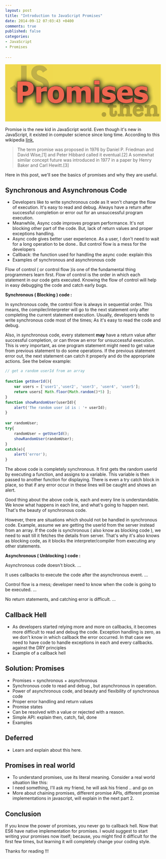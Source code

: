 ```yaml
---
layout: post
title: "Introduction to JavaScript Promises"
date: 2014-09-12 07:03:43 +0400
comments: true
published: false
categories: 
- JavaScript
- Promises

---
```

![](/images/promises.jpg)

Promise is the new kid in JavaScript world. Even though it's new in JavaScript, it existed in computer science since long time. According to this wikipedia [link](http://en.wikipedia.org/wiki/Futures_and_promises), 

>The term promise was proposed in 1976 by Daniel P. Friedman and David Wise,[1] and Peter Hibbard called it eventual.[2] A somewhat similar concept future was introduced in 1977 in a paper by Henry Baker and Carl Hewitt.[3]

Here in this post, we'll see the basics of promises and why they are useful.


## Synchronous and Asynchronous Code

- Developers like to write synchronous code as It won't change the flow of execution. It's easy to read and debug. Always have a return after successful completion or error out for an unsuccessful program execution.
- Meanwhile, Async code improves program performance. It's not blocking other part of the code. But, lack of return values and proper exceptions handling.
- Async code gives better user experience. As a user, I don't need to wait for a long operation to be done.. But control flow is a mess for the developers
- Callback: the function used for handling the async code: explain this
- Examples of synchronous and asynchronous code

Flow of control ( or control flow )is one of the fundamental thing programmers learn first. Flow of control is the order in which each statement in our code gets executed. Knowing the flow of control will help in easy debugging the code and catch early bugs. 

**Synchronous ( Blocking ) code :**

In synchronous code, the control flow is always in sequential order. This means, the compiler/interpreter will go to the next statement only after completing the current statement execution. Usually, developers tends to write synchronous code most of the times; As it's easy to read the code and debug. 

Also, in synchronous code, every statement **may** have a return value after successful completion, or can throw an error for unsuccessful execution. This is very important, as one program statement might need to get value from previous statement to do some operations. If the previous statement error out, the next statement can catch it properly and do the appropriate actions. See the below example:

```javascript
// get a random userId from an array

function getUserId(){
	var users = ['user1','user2', 'user3', 'user4', 'user5'];
	return users[ Math.floor(Math.random()*5) ];
}
function showRandomUser(userId){
	alert('The random user id is : '+ userId);
}

var randomUser;
try{
    randomUser = getUserId();
    showRandomUser(randomUser);	
}
catch(e){
	alert('error');
}

```
The above code is completely synchronous. It first gets the random userId by executing a function, and assigns to a variable. This variable is then passed to another function for displaying. There is even a try catch block in place, so that if any error occur in these lines will be caught and shows an alert. 

Good thing about the above code is, each and every line is understandable. We know what happens in each line, and what's going to happen next. That's the beauty of synchronous code. 

However, there are situations which should not be handled in synchronous code. Example, assume we are getting the userId from the server instead from an array. If the code is synchronous ( also know as blocking code ), we need to wait till it fetches the details from server. That's why it's also knows as blocking code, as it blocks the interpreter/compiler from executing any other statements.

**Asynchronous ( Unblocking ) code :**

Asynchronous code doesn't block. ...

It uses callbacks to execute the code after the asynchronous event. ...

Control flow is a mess; developer need to know when the code is going to be executed. ...

No return statements, and catching error is difficult. ...

## Callback Hell

- As developers started relying more and more on callbacks, it becomes more difficult to read and debug the code. Exception handling is zero, as we don't know in which callback the error occurred. In that case we need to have code to handle exceptions in each and every callbacks. against the DRY principles
- Example of a callback hell

## Solution: Promises

- Promises = synchronous +  asynchronous
- Synchronous code to read and debug , but asynchronous in operation.
- Power of asynchronous code, and beauty and flexibility of synchronous code
- Proper error handling and return values
- Promise states
- Can be resolved with a value or rejected with a reason.
- Simple API: explain then, catch, fail, done
- Examples

## Deferred

- Learn and explain about this here.

## Promises in real world

- To understand promises, use its literal meaning. Consider a real world situation like this:
- I need something, I'll ask my friend, he will ask his friend .. and go on
- More about chaining promises, different promise APIs, different promise implementations in javascript, will explain in the next part 2.

## Conclusion

If you know the power of promises, you never go to callback hell. Now that ES6 have native implementation for promises. I would suggest to start writing your promises now itself; because, you might find it difficult for the first few times, but learning it will completely change your coding style. 

Thanks for reading !!!